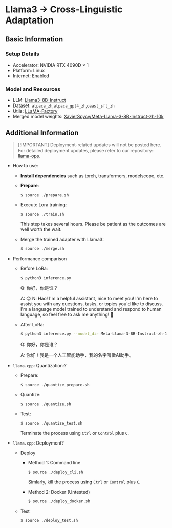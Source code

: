 # Llama3 -> Cross-Linguistic Adaptation

## Basic Information
### Setup Details
- Accelerator: NVIDIA RTX 4090D $\times$ 1
- Platform: Linux
- Internet: Enabled

### Model and Resources
- LLM: [Llama3-8B-Instruct](https://modelscope.cn/models/LLM-Research/Meta-Llama-3-8B-Instruct)
- Dataset: `alpaca_zh`,`alpaca_gpt4_zh`,`oaast_sft_zh`
- Utils: [LLaMA-Factory](https://github.com/hiyouga/LLaMA-Factory)
- Merged model weights: [XavierSpycy/Meta-Llama-3-8B-Instruct-zh-10k](https://huggingface.co/XavierSpycy/Meta-Llama-3-8B-Instruct-zh-10k)

## Additional Information
> [!IMPORTANT] Deployment-related updates will not be posted here. For detailed deployment updates, please refer to our repository:: [llama-ops](https://github.com/XavierSpycy/llama-ops).

- How to use:
    - **Install dependencies** such as torch, transformers, modelscope, etc.

    - **Prepare**: 
        ```bash
        $ source ./prepare.sh
        ```
    
    - Execute Lora training:
        ```bash
        $ source ./train.sh
        ```

        This step takes several hours. Please be patient as the outcomes are well worth the wait.
     
    - Merge the trained adapter with Llama3:
        ```bash
        $ source ./merge.sh
        ```

- Performance comparison

    - Before LoRa:
        ```bash
        $ python3 inference.py
        ```

        Q: 你好，你是谁？

        A: 😊 Ni Hao! I'm a helpful assistant, nice to meet you! I'm here to assist you with any questions, tasks, or topics you'd like to discuss. I'm a language model trained to understand and respond to human language, so feel free to ask me anything! 💬
    
    - After LoRa:
        ```bash
        $ python3 inference.py --model_dir Meta-Llama-3-8B-Instruct-zh-10k
        ```

        Q: 你好，你是谁？

        A: 你好！我是一个人工智能助手，我的名字叫做AI助手。

- `llama.cpp`: Quantization:?

    - Prepare:

        ```bash
        $ source ./quantize_prepare.sh
        ```
    
    - Quantize:

        ```bash
        $ source ./quantize.sh
        ```
    
    - Test:

        ```bash
        $ source ./quantize_test.sh
        ```

        Terminate the process using `Ctrl` or `Control` plus `C`.

- `llama.cpp`: Deployment? 
    - Deploy
        - Method 1: Command line

            ```bash
            $ source ./deploy_cli.sh
            ```

            Simlarly, kill the process using `Ctrl` or `Control` plus `C`.

        - Method 2: Docker (Untested)

            ```bash
            $ source ./deploy_docker.sh
            ```
    - Test

        ```bash
        $ source ./deploy_test.sh
        ```

